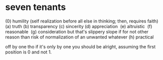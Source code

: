# seven tenants

(0) humility (self realization before all else in thinking; then, requires faith)
(a) truth
(b) transparency
(c) sincerity
(d) appreciation 
(e) altruistic 
(f) reasonable 
(g) consideration but that's slippery slope if for not other reason than risk of normalization of an unwanted whatever
(h) practical

off by one tho if it's only by one you should be alright, assuming the first position is 0 and not 1.

